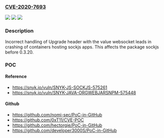### [CVE-2020-7693](https://cve.mitre.org/cgi-bin/cvename.cgi?name=CVE-2020-7693)
![](https://img.shields.io/static/v1?label=Product&message=sockjs&color=blue)
![](https://img.shields.io/static/v1?label=Version&message=%3C%200.3.20%20&color=brighgreen)
![](https://img.shields.io/static/v1?label=Vulnerability&message=Denial%20of%20Service%20(DoS)&color=brighgreen)

### Description

Incorrect handling of Upgrade header with the value websocket leads in crashing of containers hosting sockjs apps. This affects the package sockjs before 0.3.20.

### POC

#### Reference
- https://snyk.io/vuln/SNYK-JS-SOCKJS-575261
- https://snyk.io/vuln/SNYK-JAVA-ORGWEBJARSNPM-575448

#### Github
- https://github.com/nomi-sec/PoC-in-GitHub
- https://github.com/0xT11/CVE-POC
- https://github.com/hectorgie/PoC-in-GitHub
- https://github.com/developer3000S/PoC-in-GitHub


